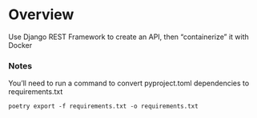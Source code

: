 # Overview

Use Django REST Framework to create an API, then “containerize” it with Docker

### Notes 
You’ll need to run a command to convert pyproject.toml dependencies to requirements.txt

```
poetry export -f requirements.txt -o requirements.txt
```